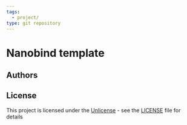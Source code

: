 ```yaml
---
tags:
  - project/
type: git repository
---
```


# Nanobind template

## Authors



## License

This project is licensed under the [Unlicense](https://unlicense.org/) - see the
[LICENSE](LICENSE) file for details
